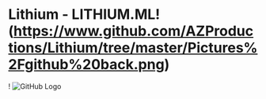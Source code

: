 # Lithium - LITHIUM.ML!(https://www.github.com/AZProductions/Lithium/tree/master/Pictures%2Fgithub%20back.png)



!
![GitHub Logo](tree/master/Pictures%2Fgithub%20back.png)
